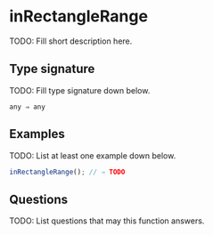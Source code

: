 # inRectangleRange

TODO: Fill short description here.

## Type signature

TODO: Fill type signature down below.

```
any ⇒ any
```

## Examples

TODO: List at least one example down below.

```javascript
inRectangleRange(); // ⇒ TODO
```

## Questions

TODO: List questions that may this function answers.
